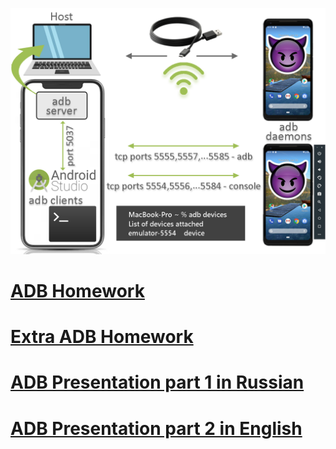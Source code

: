 ![ADB](https://github.com/MariaDash/Mobile_Testing/blob/ADB/ADB.png)
# [ADB Homework](https://github.com/MariaDash/Mobile_Testing/blob/ADB/ADB_Homework.md)
# [Extra ADB Homework](https://github.com/MariaDash/Mobile_Testing/blob/ADB/extra_hw.md)
# <a href="https://youtu.be/vFdStzk-Nrs">ADB Presentation part 1 in Russian</a>
# <a href="https://youtu.be/k_Gap-qqSAU">ADB Presentation part 2 in English</a>
